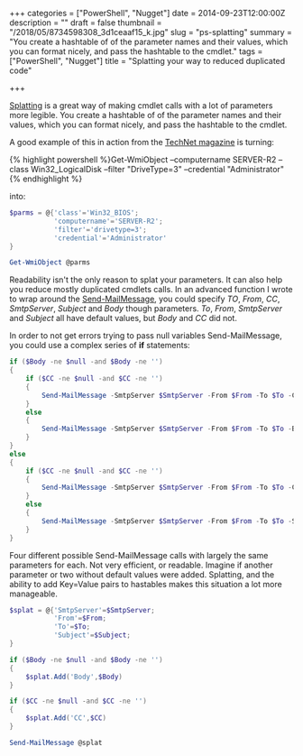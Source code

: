 +++
categories = ["PowerShell", "Nugget"]
date = 2014-09-23T12:00:00Z
description = ""
draft = false
thumbnail = "/2018/05/8734598308_3d1ceaaf15_k.jpg"
slug = "ps-splatting"
summary = "You create a hashtable of of the parameter names and their values, which you can format nicely, and pass the hashtable to the cmdlet."
tags = ["PowerShell", "Nugget"]
title = "Splatting your way to reduced duplicated code"

+++


[Splatting](https://technet.microsoft.com/en-us/library/jj672955.aspx) is a great way of making cmdlet calls with a lot of parameters more legible. You create a hashtable of of the parameter names and their values, which you can format nicely, and pass the hashtable to the cmdlet.

A good example of this in action from the [TechNet magazine](https://technet.microsoft.com/en-us/magazine/gg675931.aspx) is turning:

{% highlight powershell %}Get-WmiObject –computername SERVER-R2 –class Win32_LogicalDisk –filter "DriveType=3" –credential "Administrator"{% endhighlight %}

into:

```powershell
$parms = @{'class'='Win32_BIOS';
           'computername'='SERVER-R2';
           'filter'='drivetype=3';
           'credential'='Administrator'
}

Get-WmiObject @parms

```

Readability isn't the only reason to splat your parameters. It can also help you reduce mostly duplicated cmdlets calls. In an advanced function I wrote to wrap around the [Send-MailMessage](https://technet.microsoft.com/en-us/library/hh849925.aspx), you could specify _TO_, _From_, _CC_, _SmtpServer_, _Subject_ and _Body_ though parameters. _To_, _From_, _SmtpServer_ and _Subject_ all have default values, but _Body_ and _CC_ did not.

In order to not get errors trying to pass null variables Send-MailMessage, you could use a complex series of **if** statements:

```powershell
if ($Body -ne $null -and $Body -ne '')
{
    if ($CC -ne $null -and $CC -ne '')
    {
        Send-MailMessage -SmtpServer $SmtpServer -From $From -To $To -CC $CC -Body $Body -Subject $Subject
    }
    else
    {
        Send-MailMessage -SmtpServer $SmtpServer -From $From -To $To -Body $Body -Subject $Subject
    }
}
else
{
    if ($CC -ne $null -and $CC -ne '')
    {
        Send-MailMessage -SmtpServer $SmtpServer -From $From -To $To -CC $CC -Subject $Subject
    }
    else
    {
        Send-MailMessage -SmtpServer $SmtpServer -From $From -To $To -Subject $Subject
    }
}

```

Four different possible Send-MailMessage calls with largely the same parameters for each. Not very efficient, or readable. Imagine if another parameter or two without default values were added. Splatting, and the ability to add Key=Value pairs to hastables makes this situation a lot more manageable.

```powershell
$splat = @{'SmtpServer'=$SmtpServer;
           'From'=$From;
           'To'=$To;
           'Subject'=$Subject;
}

if ($Body -ne $null -and $Body -ne '')
{
    $splat.Add('Body',$Body)
}

if ($CC -ne $null -and $CC -ne '')
{
    $splat.Add('CC',$CC)
}

Send-MailMessage @splat

```

